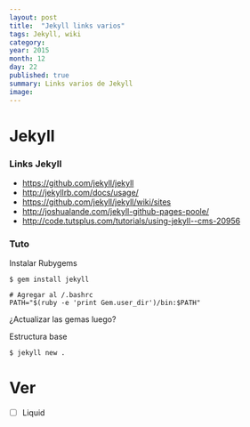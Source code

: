 ```yaml
---
layout: post
title:  "Jekyll links varios"
tags: Jekyll, wiki
category: 
year: 2015
month: 12
day: 22
published: true
summary: Links varios de Jekyll
image:
---
```

# Jekyll

### Links Jekyll
+ https://github.com/jekyll/jekyll
+ http://jekyllrb.com/docs/usage/
+ https://github.com/jekyll/jekyll/wiki/sites
+ http://joshualande.com/jekyll-github-pages-poole/
+ http://code.tutsplus.com/tutorials/using-jekyll--cms-20956

### Tuto
Instalar Rubygems
```
$ gem install jekyll

# Agregar al /.bashrc
PATH="$(ruby -e 'print Gem.user_dir')/bin:$PATH"
```

¿Actualizar las gemas luego?

Estructura base
```
$ jekyll new .
```

# Ver
- [ ] Liquid